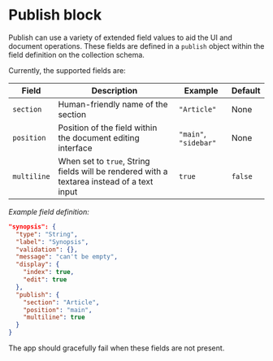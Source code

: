 # Publish block

Publish can use a variety of extended field values to aid the UI and document operations. These fields are defined in a `publish` object within the field definition on the collection schema.

Currently, the supported fields are:

| Field       | Description                                                                                | Example               | Default |
|-------------|--------------------------------------------------------------------------------------------|-----------------------|---------|
| `section`   | Human-friendly name of the section                                                         | `"Article"`           | None    |
| `position`  | Position of the field within the document editing interface                                | `"main"`, `"sidebar"` | None    |
| `multiline` | When set to `true`, String fields will be rendered with a textarea instead of a text input | `true`                | `false` |

*Example field definition:*

```json
"synopsis": {
  "type": "String",
  "label": "Synopsis",
  "validation": {},
  "message": "can't be empty",
  "display": {
    "index": true,
    "edit": true
  },
  "publish": {
    "section": "Article",
    "position": "main",
    "multiline": true
  }
}
```

The app should gracefully fail when these fields are not present.
